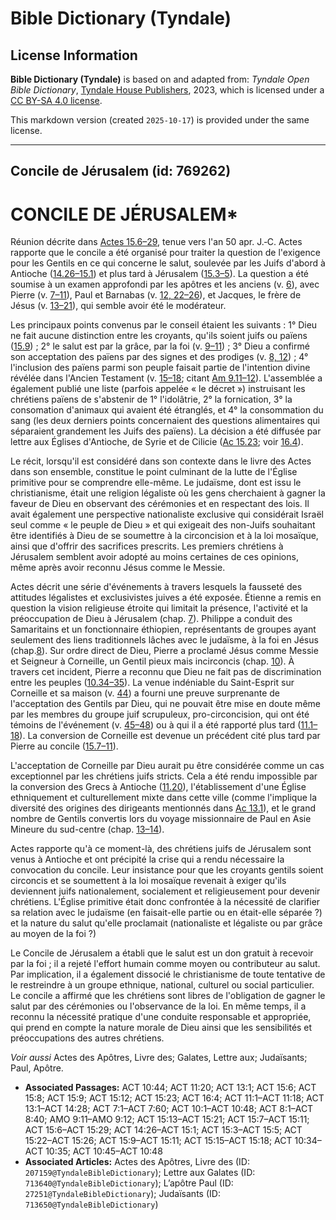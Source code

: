 # Bible Dictionary (Tyndale)

## License Information

**Bible Dictionary (Tyndale)** is based on and adapted from: _Tyndale Open Bible Dictionary_, [Tyndale House Publishers](https://tyndaleopenresources.com/), 2023, which is licensed under a [CC BY-SA 4.0 license](https://creativecommons.org/licenses/by-sa/4.0/legalcode.en).

This markdown version (created `2025-10-17`) is provided under the same license.



--------------------------------

## Concile de Jérusalem (id: 769262)

CONCILE DE JÉRUSALEM\*
======================

Réunion décrite dans [Actes 15\.6–29](https://ref.ly/Acts15:6-Acts15:29), tenue vers l'an 50 apr. J.‑C. Actes rapporte que le concile a été organisé pour traiter la question de l'exigence pour les Gentils en ce qui concerne le salut, soulevée par les Juifs d'abord à Antioche ([14\.26–15\.1](https://ref.ly/Acts14:26-Acts15:1)) et plus tard à Jérusalem ([15\.3–5](https://ref.ly/Acts15:3-Acts15:5)). La question a été soumise à un examen approfondi par les apôtres et les anciens (v. [6](https://ref.ly/Acts15:6)), avec Pierre (v. [7–11](https://ref.ly/Acts15:7-Acts15:11)), Paul et Barnabas (v. [12, 22–26](https://ref.ly/Acts15:12,Acts15:22-Acts15:26)), et Jacques, le frère de Jésus (v. [13–21](https://ref.ly/Acts15:13-Acts15:21)), qui semble avoir été le modérateur.

Les principaux points convenus par le conseil étaient les suivants : 1° Dieu ne fait aucune distinction entre les croyants, qu'ils soient juifs ou païens ([15\.9](https://ref.ly/Acts15:9)) ; 2° le salut est par la grâce, par la foi (v. [9–11](https://ref.ly/Acts15:9-Acts15:11)) ; 3° Dieu a confirmé son acceptation des païens par des signes et des prodiges (v. [8, 12](https://ref.ly/Acts15:8,Acts15:12)) ; 4° l'inclusion des païens parmi son peuple faisait partie de l'intention divine révélée dans l'Ancien Testament (v. [15–18](https://ref.ly/Acts15:15-Acts15:18); citant [Am 9\.11–12](https://ref.ly/Amos9:11-Amos9:12)). L'assemblée a également publié une liste (parfois appelée « le décret ») instruisant les chrétiens païens de s'abstenir de 1° l'idolâtrie, 2° la fornication, 3° la consomation d'animaux qui avaient été étranglés, et 4° la consommation du sang (les deux derniers points concernaient des questions alimentaires qui séparaient grandement les Juifs des païens). La décision a été diffusée par lettre aux Églises d'Antioche, de Syrie et de Cilicie ([Ac 15\.23](https://ref.ly/Acts15:23); voir [16\.4](https://ref.ly/Acts16:4)).

Le récit, lorsqu'il est considéré dans son contexte dans le livre des Actes dans son ensemble, constitue le point culminant de la lutte de l'Église primitive pour se comprendre elle\-même. Le judaïsme, dont est issu le christianisme, était une religion légaliste où les gens cherchaient à gagner la faveur de Dieu en observant des cérémonies et en respectant des lois. Il avait également une perspective nationaliste exclusive qui considérait Israël seul comme « le peuple de Dieu » et qui exigeait des non\-Juifs souhaitant être identifiés à Dieu de se soumettre à la circoncision et à la loi mosaïque, ainsi que d'offrir des sacrifices prescrits. Les premiers chrétiens à Jérusalem semblent avoir adopté au moins certaines de ces opinions, même après avoir reconnu Jésus comme le Messie.

Actes décrit une série d'événements à travers lesquels la fausseté des attitudes légalistes et exclusivistes juives a été exposée. Étienne a remis en question la vision religieuse étroite qui limitait la présence, l'activité et la préoccupation de Dieu à Jérusalem (chap. [7](https://ref.ly/Acts7:1-Acts7:60)). Philippe a conduit des Samaritains et un fonctionnaire éthiopien, représentants de groupes ayant seulement des liens traditionnels lâches avec le judaïsme, à la foi en Jésus (chap.[8](https://ref.ly/Acts8:1-Acts8:40)). Sur ordre direct de Dieu, Pierre a proclamé Jésus comme Messie et Seigneur à Corneille, un Gentil pieux mais incirconcis (chap. [10](https://ref.ly/Acts10:1-Acts10:48)). À travers cet incident, Pierre a reconnu que Dieu ne fait pas de discrimination entre les peuples ([10\.34–35](https://ref.ly/Acts10:34-Acts10:35)). La venue indéniable du Saint\-Esprit sur Corneille et sa maison (v. [44](https://ref.ly/Acts10:44)) a fourni une preuve surprenante de l'acceptation des Gentils par Dieu, qui ne pouvait être mise en doute même par les membres du groupe juif scrupuleux, pro\-circoncision, qui ont été témoins de l'événement (v. [45–48](https://ref.ly/Acts10:45-Acts10:48)) ou à qui il a été rapporté plus tard ([11\.1–18](https://ref.ly/Acts11:1-Acts11:18)). La conversion de Corneille est devenue un précédent cité plus tard par Pierre au concile ([15\.7–11](https://ref.ly/Acts15:7-Acts15:11)).

L'acceptation de Corneille par Dieu aurait pu être considérée comme un cas exceptionnel par les chrétiens juifs stricts. Cela a été rendu impossible par la conversion des Grecs à Antioche ([11\.20](https://ref.ly/Acts11:20)), l'établissement d'une Église ethniquement et culturellement mixte dans cette ville (comme l'implique la diversité des origines des dirigeants mentionnés dans [Ac 13\.1](https://ref.ly/Acts13:1)), et le grand nombre de Gentils convertis lors du voyage missionnaire de Paul en Asie Mineure du sud\-centre (chap. [13–14](https://ref.ly/Acts13:1-Acts14:28)).

Actes rapporte qu'à ce moment\-là, des chrétiens juifs de Jérusalem sont venus à Antioche et ont précipité la crise qui a rendu nécessaire la convocation du concile. Leur insistance pour que les croyants gentils soient circoncis et se soumettent à la loi mosaïque revenait à exiger qu'ils deviennent juifs nationalement, socialement et religieusement pour devenir chrétiens. L'Église primitive était donc confrontée à la nécessité de clarifier sa relation avec le judaïsme (en faisait\-elle partie ou en était\-elle séparée ?) et la nature du salut qu'elle proclamait (nationaliste et légaliste ou par grâce au moyen de la foi ?)

Le Concile de Jérusalem a établi que le salut est un don gratuit à recevoir par la foi ; il a rejeté l'effort humain comme moyen ou contributeur au salut. Par implication, il a également dissocié le christianisme de toute tentative de le restreindre à un groupe ethnique, national, culturel ou social particulier. Le concile a affirmé que les chrétiens sont libres de l'obligation de gagner le salut par des cérémonies ou l'observance de la loi. En même temps, il a reconnu la nécessité pratique d'une conduite responsable et appropriée, qui prend en compte la nature morale de Dieu ainsi que les sensibilités et préoccupations des autres chrétiens.

*Voir aussi* Actes des Apôtres, Livre des; Galates, Lettre aux; Judaïsants; Paul, Apôtre.

* **Associated Passages:** ACT 10:44; ACT 11:20; ACT 13:1; ACT 15:6; ACT 15:8; ACT 15:9; ACT 15:12; ACT 15:23; ACT 16:4; ACT 11:1–ACT 11:18; ACT 13:1–ACT 14:28; ACT 7:1–ACT 7:60; ACT 10:1–ACT 10:48; ACT 8:1–ACT 8:40; AMO 9:11–AMO 9:12; ACT 15:13–ACT 15:21; ACT 15:7–ACT 15:11; ACT 15:6–ACT 15:29; ACT 14:26–ACT 15:1; ACT 15:3–ACT 15:5; ACT 15:22–ACT 15:26; ACT 15:9–ACT 15:11; ACT 15:15–ACT 15:18; ACT 10:34–ACT 10:35; ACT 10:45–ACT 10:48
* **Associated Articles:** Actes des Apôtres, Livre des (ID: `207159@TyndaleBibleDictionary`); Lettre aux Galates (ID: `713640@TyndaleBibleDictionary`); L’apôtre Paul (ID: `27251@TyndaleBibleDictionary`); Judaïsants (ID: `713650@TyndaleBibleDictionary`)


